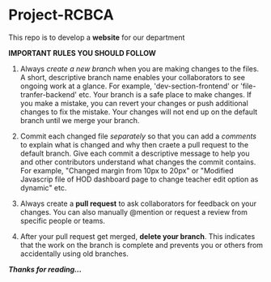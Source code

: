 # Project-RCBCA
This repo is to develop a **website** for our department

************IMPORTANT RULES YOU SHOULD FOLLOW************

1. Always *create a new branch* when you are making changes to the files. A short, descriptive branch name enables your collaborators to see ongoing work at a glance. For example, 'dev-section-frontend' or 'file-tranfer-backend' etc. Your branch is a safe place to make changes. If you make a mistake, you can revert your changes or push additional changes to fix the mistake. Your changes will not end up on the default branch until we merge your branch.

2. Commit each changed file *separately* so that  you can add a *comments* to explain what is changed and why then craete a pull request to the default branch. Give each commit a descriptive message to help you and other contributors understand what changes the commit contains. For example, "Changed margin from 10px to 20px" or "Modified Javascrip file of HOD dashboard page to change teacher edit option as dynamic" etc.

3. Always create a **pull request** to ask collaborators for feedback on your changes. You can also manually @mention or request a review from specific people or teams.

4. After your pull request get merged, **delete your branch**. This indicates that the work on the branch is complete and prevents you or others from accidentally using old branches.

***Thanks for reading...***
